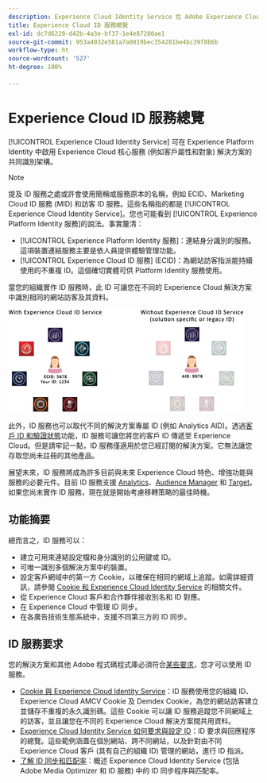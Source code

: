 ```yaml
---
description: Experience Cloud Identity Service 在 Adobe Experience Cloud 中的角色。
title: Experience Cloud ID 服務總覽
exl-id: dc7d6220-d42b-4a3e-bf37-1e4e87280ae1
source-git-commit: 953a4932e581a7a0019bec354201be4bc39f8b6b
workflow-type: ht
source-wordcount: '527'
ht-degree: 100%

---
```


# Experience Cloud ID 服務總覽

[!UICONTROL Experience Cloud Identity Service] 可在 Experience Platform Identity 中啟用 Experience Cloud 核心服務 (例如客戶屬性和對象) 解決方案的共同識別架構。

>[!NOTE]
>
> 提及 ID 服務之處或許會使用簡稱或服務原本的名稱，例如 ECID、Marketing Cloud ID 服務 (MID) 和訪客 ID 服務。這些名稱指的都是 [!UICONTROL Experience Cloud Identity Service]。您也可能看到 [!UICONTROL Experience Platform Identity 服務]的說法。事實釐清：

* [!UICONTROL Experience Platform Identity 服務]：連結身分識別的服務。這項裝置連結服務主要是依人員提供體驗管理功能。
* [!UICONTROL Experience Cloud ID 服務] (ECID)：為網站訪客指派能持續使用的不重複 ID。這個確切實體可供 Platform Identity 服務使用。

當您的組織實作 ID 服務時，此 ID 可讓您在不同的 Experience Cloud 解決方案中識別相同的網站訪客及其資料。

![](assets/ecid-new.png)

此外，ID 服務也可以取代不同的解決方案專屬 ID (例如 Analytics AID)。透過[客戶 ID 和驗證狀態](/help/reference/authenticated-state.md)功能，ID 服務可讓您將您的客戶 ID 傳遞至 Experience Cloud。但是請牢記一點，ID 服務僅適用於您已經訂閱的解決方案。它無法讓您存取您尚未註冊的其他產品。

展望未來，ID 服務將成為許多目前與未來 Experience Cloud 特色、增強功能與服務的必要元件。目前 ID 服務支援 [Analytics](http://www.adobe.com/tw/marketing-cloud/web-analytics.html)、[Audience Manager](http://www.adobe.com/tw/marketing-cloud/data-management-platform.html) 和 [Target](http://www.adobe.com/tw/marketing-cloud/testing-targeting.html)。如果您尚未實作 ID 服務，現在就是開始考慮移轉策略的最佳時機。

## 功能摘要

總而言之，ID 服務可以：

* 建立可用來連結設定檔和身分識別的公用鍵或 ID。
* 可唯一識別多個解決方案中的裝置。
* 設定客戶網域中的第一方 Cookie，以確保在相同的網域上追蹤。如需詳細資訊，請參閱 [Cookie 和 Experience Cloud Identity Service](./cookies.md) 的相關文件。
* 從 Experience Cloud 客戶和合作夥伴接收別名和 ID 對應。
* 在 Experience Cloud 中管理 ID 同步。
* 在各廣告技術生態系統中，支援不同第三方的 ID 同步。

## ID 服務要求

您的解決方案和其他 Adobe 程式碼程式庫必須符合[某些要求](/help/reference/requirements.md)，您才可以使用 ID 服務。

* [Cookie 與 Experience Cloud Identity Service](cookies.md)：ID 服務使用您的組織 ID、Experience Cloud AMCV Cookie 及 Demdex Cookie，為您的網站訪客建立並儲存不重複的永久識別碼。這些 Cookie 可以讓 ID 服務追蹤您不同網域上的訪客，並且讓您在不同的 Experience Cloud 解決方案間共用資料。
* [Experience Cloud Identity Service 如何要求與設定 ID](id-request.md)：ID 要求與回應程序的總覽。這些範例涵蓋在個別網站、跨不同網站，以及針對由不同 Experience Cloud 客戶 (具有自己的組織 ID) 管理的網站，進行 ID 指派。
* [了解 ID 同步和匹配率](match-rates.md)：概述 Experience Cloud Identity Service (包括 Adobe Media Optimizer 和 ID 服務) 中的 ID 同步程序與匹配率。
